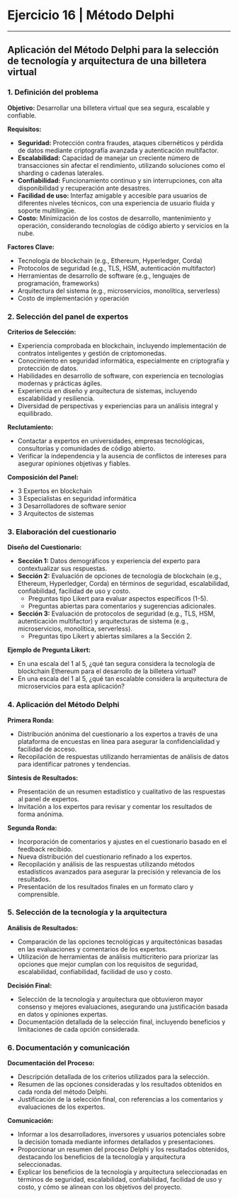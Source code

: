 # Ejercicio 16 | Método Delphi
---

## Aplicación del Método Delphi para la selección de tecnología y arquitectura de una billetera virtual

### 1. Definición del problema

**Objetivo:**
Desarrollar una billetera virtual que sea segura, escalable y confiable.

**Requisitos:**
- **Seguridad:** Protección contra fraudes, ataques cibernéticos y pérdida de datos mediante criptografía avanzada y autenticación multifactor.
- **Escalabilidad:** Capacidad de manejar un creciente número de transacciones sin afectar el rendimiento, utilizando soluciones como el sharding o cadenas laterales.
- **Confiabilidad:** Funcionamiento continuo y sin interrupciones, con alta disponibilidad y recuperación ante desastres.
- **Facilidad de uso:** Interfaz amigable y accesible para usuarios de diferentes niveles técnicos, con una experiencia de usuario fluida y soporte multilingüe.
- **Costo:** Minimización de los costos de desarrollo, mantenimiento y operación, considerando tecnologías de código abierto y servicios en la nube.

**Factores Clave:**
- Tecnología de blockchain (e.g., Ethereum, Hyperledger, Corda)
- Protocolos de seguridad (e.g., TLS, HSM, autenticación multifactor)
- Herramientas de desarrollo de software (e.g., lenguajes de programación, frameworks)
- Arquitectura del sistema (e.g., microservicios, monolítica, serverless)
- Costo de implementación y operación

### 2. Selección del panel de expertos

**Criterios de Selección:**
- Experiencia comprobada en blockchain, incluyendo implementación de contratos inteligentes y gestión de criptomonedas.
- Conocimiento en seguridad informática, especialmente en criptografía y protección de datos.
- Habilidades en desarrollo de software, con experiencia en tecnologías modernas y prácticas ágiles.
- Experiencia en diseño y arquitectura de sistemas, incluyendo escalabilidad y resiliencia.
- Diversidad de perspectivas y experiencias para un análisis integral y equilibrado.

**Reclutamiento:**
- Contactar a expertos en universidades, empresas tecnológicas, consultorías y comunidades de código abierto.
- Verificar la independencia y la ausencia de conflictos de intereses para asegurar opiniones objetivas y fiables.

**Composición del Panel:**
- 3 Expertos en blockchain
- 3 Especialistas en seguridad informática
- 3 Desarrolladores de software senior
- 3 Arquitectos de sistemas

### 3. Elaboración del cuestionario

**Diseño del Cuestionario:**
- **Sección 1:** Datos demográficos y experiencia del experto para contextualizar sus respuestas.
- **Sección 2:** Evaluación de opciones de tecnología de blockchain (e.g., Ethereum, Hyperledger, Corda) en términos de seguridad, escalabilidad, confiabilidad, facilidad de uso y costo.
  - Preguntas tipo Likert para evaluar aspectos específicos (1-5).
  - Preguntas abiertas para comentarios y sugerencias adicionales.
- **Sección 3:** Evaluación de protocolos de seguridad (e.g., TLS, HSM, autenticación multifactor) y arquitecturas de sistema (e.g., microservicios, monolítica, serverless).
  - Preguntas tipo Likert y abiertas similares a la Sección 2.

**Ejemplo de Pregunta Likert:**
- En una escala del 1 al 5, ¿qué tan segura considera la tecnología de blockchain Ethereum para el desarrollo de la billetera virtual?
- En una escala del 1 al 5, ¿qué tan escalable considera la arquitectura de microservicios para esta aplicación?

### 4. Aplicación del Método Delphi

**Primera Ronda:**
- Distribución anónima del cuestionario a los expertos a través de una plataforma de encuestas en línea para asegurar la confidencialidad y facilidad de acceso.
- Recopilación de respuestas utilizando herramientas de análisis de datos para identificar patrones y tendencias.

**Síntesis de Resultados:**
- Presentación de un resumen estadístico y cualitativo de las respuestas al panel de expertos.
- Invitación a los expertos para revisar y comentar los resultados de forma anónima.

**Segunda Ronda:**
- Incorporación de comentarios y ajustes en el cuestionario basado en el feedback recibido.
- Nueva distribución del cuestionario refinado a los expertos.
- Recopilación y análisis de las respuestas utilizando métodos estadísticos avanzados para asegurar la precisión y relevancia de los resultados.
- Presentación de los resultados finales en un formato claro y comprensible.

### 5. Selección de la tecnología y la arquitectura

**Análisis de Resultados:**
- Comparación de las opciones tecnológicas y arquitectónicas basadas en las evaluaciones y comentarios de los expertos.
- Utilización de herramientas de análisis multicriterio para priorizar las opciones que mejor cumplan con los requisitos de seguridad, escalabilidad, confiabilidad, facilidad de uso y costo.

**Decisión Final:**
- Selección de la tecnología y arquitectura que obtuvieron mayor consenso y mejores evaluaciones, asegurando una justificación basada en datos y opiniones expertas.
- Documentación detallada de la selección final, incluyendo beneficios y limitaciones de cada opción considerada.

### 6. Documentación y comunicación

**Documentación del Proceso:**
- Descripción detallada de los criterios utilizados para la selección.
- Resumen de las opciones consideradas y los resultados obtenidos en cada ronda del método Delphi.
- Justificación de la selección final, con referencias a los comentarios y evaluaciones de los expertos.

**Comunicación:**
- Informar a los desarrolladores, inversores y usuarios potenciales sobre la decisión tomada mediante informes detallados y presentaciones.
- Proporcionar un resumen del proceso Delphi y los resultados obtenidos, destacando los beneficios de la tecnología y arquitectura seleccionadas.
- Explicar los beneficios de la tecnología y arquitectura seleccionadas en términos de seguridad, escalabilidad, confiabilidad, facilidad de uso y costo, y cómo se alinean con los objetivos del proyecto.
